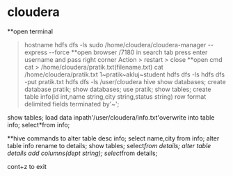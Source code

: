 # cloudera
**open terminal 
> hostname
> hdfs dfs -ls
> sudo /home/cloudera/cloudera-manager --express --force
**open browser
/7180 in search tab press enter
username and pass
right corner Action > restart > close
**open cmd
cat > /home/cloudera/pratik.txt(filename.txt)
cat  /home/cloudera/pratik.txt
1~pratik~akluj~student
hdfs dfs -ls
hdfs dfs -put pratik.txt
hdfs dfs -ls /user/cloudera
hive
show databases;
create database pratik;
show databases;
use pratik;
show tables;
create table info(id int,name string,city string,status string)
> row format delimited fields terminated by'~';

show tables;
load data inpath'/user/cloudera/info.txt'overwrite into table info;
select*from info;

**hive commands to alter table
desc info;
select name,city from info;
alter table info rename to details;
show tables;
select*from details;
alter table details add columns(dept string);
select*from details;

cont+z to exit

